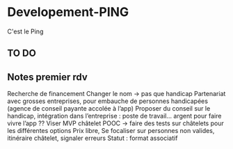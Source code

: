 # Developement-PING

C'est le Ping

## TO DO

## Notes premier rdv

Recherche de financement
Changer le nom -> pas que handicap
Partenariat avec grosses entreprises, pour embauche de personnes handicapées (agence de conseil payante accolée à l’app)
Proposer du conseil sur le handicap, intégration dans l’entreprise : poste de travail… argent pour faire vivre l’app ??
Viser MVP châtelet
POOC -> faire des tests sur châtelets pour les différentes options
Prix libre, 
Se focaliser sur personnes non valides, itinéraire châtelet, signaler erreurs
Statut : format associatif

